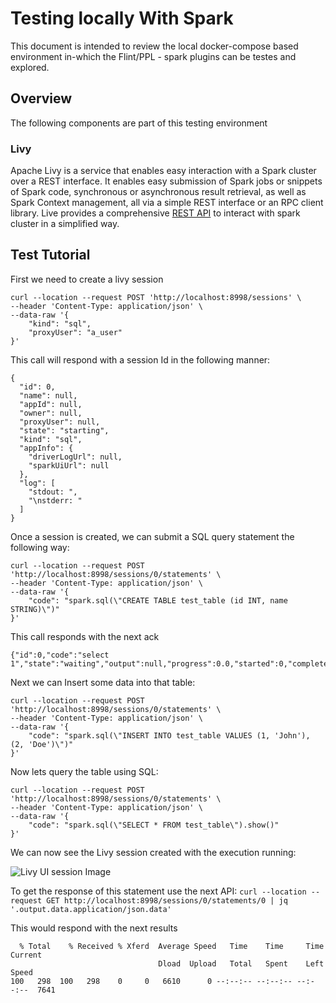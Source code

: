 # Testing locally With Spark
This document is intended to review the local docker-compose based environment in-which the Flint/PPL - spark plugins can be testes and explored.

## Overview
The following components are part of this testing environment

### Livy
Apache Livy is a service that enables easy interaction with a Spark cluster over a REST interface. It enables easy submission of Spark jobs or snippets of Spark code, synchronous or asynchronous result retrieval, as well as Spark Context management, all via a simple REST interface or an RPC client library.
Live provides a comprehensive [REST API](https://livy.apache.org/docs/latest/rest-api.html) to interact with spark cluster in a simplified way.

## Test Tutorial
First we need to create a livy session
```
curl --location --request POST 'http://localhost:8998/sessions' \
--header 'Content-Type: application/json' \
--data-raw '{
    "kind": "sql",
    "proxyUser": "a_user"
}'
```
This call will respond with a session Id in the following manner:
```json5
{
  "id": 0,
  "name": null,
  "appId": null,
  "owner": null,
  "proxyUser": null,
  "state": "starting",
  "kind": "sql",
  "appInfo": {
    "driverLogUrl": null,
    "sparkUiUrl": null
  },
  "log": [
    "stdout: ",
    "\nstderr: "
  ]
}
```

Once a session is created, we can submit a SQL query statement the following way:
```
curl --location --request POST 'http://localhost:8998/sessions/0/statements' \
--header 'Content-Type: application/json' \
--data-raw '{
    "code": "spark.sql(\"CREATE TABLE test_table (id INT, name STRING)\")"
}'
```

This call responds with the next ack
```json5
{"id":0,"code":"select 1","state":"waiting","output":null,"progress":0.0,"started":0,"completed":0}
```

Next we can Insert some data into that table:
```
curl --location --request POST 'http://localhost:8998/sessions/0/statements' \
--header 'Content-Type: application/json' \
--data-raw '{
    "code": "spark.sql(\"INSERT INTO test_table VALUES (1, 'John'), (2, 'Doe')\")"
}'
```

Now lets query the table using SQL:
```
curl --location --request POST 'http://localhost:8998/sessions/0/statements' \
--header 'Content-Type: application/json' \
--data-raw '{
    "code": "spark.sql(\"SELECT * FROM test_table\").show()"
}'
```

We can now see the Livy session created with the execution running:

![Livy UI session Image]()

To get the response of this statement use the next API:
`curl --location --request GET http://localhost:8998/sessions/0/statements/0 | jq '.output.data.application/json.data'`

This would respond with the next results
```text
  % Total    % Received % Xferd  Average Speed   Time    Time     Time  Current
                                 Dload  Upload   Total   Spent    Left  Speed
100   298  100   298    0     0   6610      0 --:--:-- --:--:-- --:--:--  7641

```